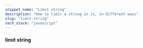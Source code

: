 ```yaml
---
snippet_name: "Limit string"
description: "How to limit a string in js, in different ways"
slug: "limit-string"
tech_stack: "javascript"
---
```


### limit string
